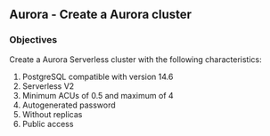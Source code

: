 ## Aurora - Create a Aurora cluster

### Objectives

Create a Aurora Serverless cluster with the following characteristics:
1. PostgreSQL compatible with version 14.6
2. Serverless V2
3. Minimum ACUs of 0.5 and maximum of 4
3. Autogenerated password
4. Without replicas
5. Public access